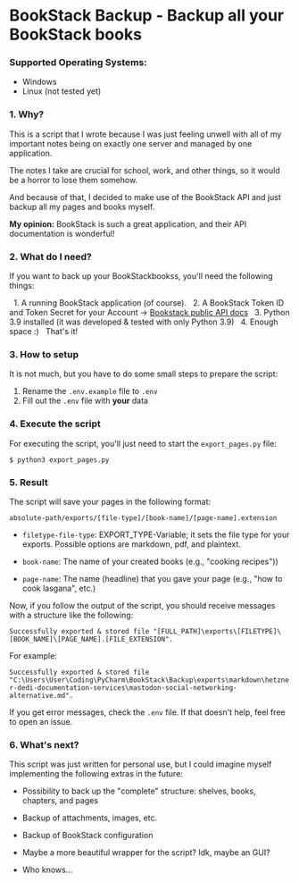 # BookStack Backup - Backup all your BookStack books

### Supported Operating Systems:

  - Windows
  - Linux (not tested yet)

### 1. Why?
This is a script that I wrote because I was just feeling unwell with all of my important notes being on exactly one server and managed by one application.

The notes I take are crucial for school, work, and other things, so it would be a horror to lose them somehow.

And because of that, I decided to make use of the BookStack API and just backup all my pages and books myself.

**My opinion:** BookStack is such a great application, and their API documentation is wonderful!

### 2. What do I need?

If you want to back up your BookStackbookss, you'll need the following things:

  1. A running BookStack application (of course).
  2. A BookStack Token ID and Token Secret for your Account -> [Bookstack public API docs](https://demo.bookstackapp.com/api/docs)
  3. Python 3.9 installed (it was developed & tested with only Python 3.9)
  4. Enough space :)
 
That's it!

### 3. How to setup

It is not much, but you have to do some small steps to prepare the script:

  1. Rename the `.env.example` file to `.env`
  2. Fill out the `.env` file with **your** data


### 4. Execute the script

For executing the script, you'll just need to start the `export_pages.py` file:

```shell
$ python3 export_pages.py
```

### 5. Result

The script will save your pages in the following format: 

`absolute-path/exports/[file-type]/[book-name]/[page-name].extension` 

- `filetype-file-type`: EXPORT_TYPE-Variable; it sets the file type for your 
exports. Possible options are markdown, pdf, and plaintext. 

- `book-name`: The name of your created books (e.g., "cooking recipes"))

- `page-name`: The name (headline) that you gave your page (e.g., "how to cook lasgana", etc.)

Now, if you follow the output of the script, you should receive messages with a structure like the following:

`Successfully exported & stored file "[FULL_PATH]\exports\[FILETYPE]\[BOOK_NAME]\[PAGE_NAME].[FILE_EXTENSION".`

For example:

`Successfully exported & stored file "C:\Users\User\Coding\PyCharm\BookStack\Backup\exports\markdown\hetzner-dedi-documentation-services\mastodon-social-networking-alternative.md".`

If you get error messages, check the `.env` file. If that doesn't help, feel free to open an issue.

### 6. What's next?

This script was just written for personal use, but I could imagine myself implementing the following extras in the future:
  
  - Possibility to back up the "complete" structure: shelves, books, chapters, and pages

   
  - Backup of attachments, images, etc.
   
   
  - Backup of BookStack configuration
   
  
  - Maybe a more beautiful wrapper for the script? Idk, maybe an GUI?
   
  - Who knows...
